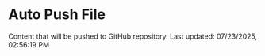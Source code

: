 # Auto Push File

Content that will be pushed to GitHub repository.
Last updated: 07/23/2025, 02:56:19 PM